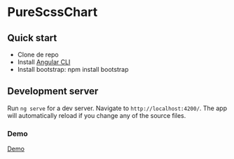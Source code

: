 # PureScssChart

## Quick start
- Clone de repo
- Install [Angular CLI](https://cli.angular.io/)
- Install bootstrap: npm install bootstrap

## Development server

Run `ng serve` for a dev server. Navigate to `http://localhost:4200/`. The app will automatically reload if you change any of the source files.

### Demo

[Demo](https://purescsschart.stackblitz.io)

